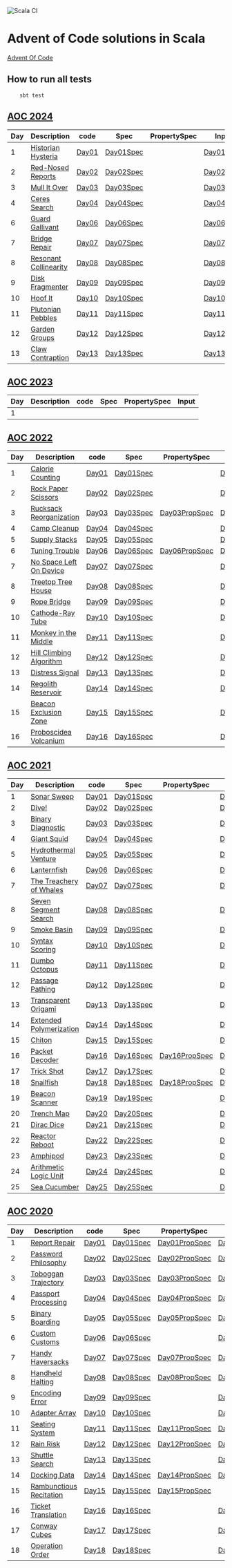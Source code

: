 ![Scala CI](https://github.com/VivianOliveres/advent-of-code/workflows/Scala%20CI/badge.svg?branch=master)

# Advent of Code solutions in Scala

[Advent Of Code](https://adventofcode.com)

## How to run all tests

```
    sbt test
```


## [AOC 2024](https://adventofcode.com/2024)

| Day | Description                                                  | code                                                                 | Spec                                                                         | PropertySpec                                                            | Input                                                           |
|-----|--------------------------------------------------------------|----------------------------------------------------------------------|------------------------------------------------------------------------------|-------------------------------------------------------------------------|-----------------------------------------------------------------|
| 1   | [Historian Hysteria](https://adventofcode.com/2024/day/1)    | [Day01](../master/src/main/scala/com/kensai/aoc/aoc2024/Day01.scala) | [Day01Spec](../master/src/test/scala/com/kensai/aoc/aoc2024/Day01Spec.scala) | [](../master/src/test/scala/com/kensai/aoc/aoc2024/Day01PropSpec.scala) | [Day01.input](../master/src/test/resources/aoc2024/Day01.input) | 
| 2   | [Red-Nosed Reports](https://adventofcode.com/2024/day/2)     | [Day02](../master/src/main/scala/com/kensai/aoc/aoc2024/Day02.scala) | [Day02Spec](../master/src/test/scala/com/kensai/aoc/aoc2024/Day02Spec.scala) | [](../master/src/test/scala/com/kensai/aoc/aoc2024/Day02PropSpec.scala) | [Day02.input](../master/src/test/resources/2024/Day02.input)    | 
| 3   | [Mull It Over](https://adventofcode.com/2024/day/3)          | [Day03](../master/src/main/scala/com/kensai/aoc/aoc2024/Day03.scala) | [Day03Spec](../master/src/test/scala/com/kensai/aoc/aoc2024/Day03Spec.scala) | [](../master/src/test/scala/com/kensai/aoc/aoc2024/Day03PropSpec.scala) | [Day03.input](../master/src/test/resources/2024/Day03.input)    | 
| 4   | [Ceres Search](https://adventofcode.com/2024/day/4)          | [Day04](../master/src/main/scala/com/kensai/aoc/aoc2024/Day04.scala) | [Day04Spec](../master/src/test/scala/com/kensai/aoc/aoc2024/Day04Spec.scala) | [](../master/src/test/scala/com/kensai/aoc/aoc2024/Day04PropSpec.scala) | [Day04.input](../master/src/test/resources/2024/Day04.input)    | 
| 6   | [Guard Gallivant](https://adventofcode.com/2024/day/6)       | [Day06](../master/src/main/scala/com/kensai/aoc/aoc2024/Day06.scala) | [Day06Spec](../master/src/test/scala/com/kensai/aoc/aoc2024/Day06Spec.scala) | [](../master/src/test/scala/com/kensai/aoc/aoc2024/Day06PropSpec.scala) | [Day06.input](../master/src/test/resources/2024/Day06.input)    | 
| 7   | [Bridge Repair](https://adventofcode.com/2024/day/7)         | [Day07](../master/src/main/scala/com/kensai/aoc/aoc2024/Day07.scala) | [Day07Spec](../master/src/test/scala/com/kensai/aoc/aoc2024/Day07Spec.scala) | [](../master/src/test/scala/com/kensai/aoc/aoc2024/Day07PropSpec.scala) | [Day07.input](../master/src/test/resources/2024/Day07.input)    | 
| 8   | [Resonant Collinearity](https://adventofcode.com/2024/day/8) | [Day08](../master/src/main/scala/com/kensai/aoc/aoc2024/Day08.scala) | [Day08Spec](../master/src/test/scala/com/kensai/aoc/aoc2024/Day08Spec.scala) | [](../master/src/test/scala/com/kensai/aoc/aoc2024/Day08PropSpec.scala) | [Day08.input](../master/src/test/resources/2024/Day08.input)    | 
| 9   | [Disk Fragmenter](https://adventofcode.com/2024/day/9)       | [Day09](../master/src/main/scala/com/kensai/aoc/aoc2024/Day09.scala) | [Day09Spec](../master/src/test/scala/com/kensai/aoc/aoc2024/Day09Spec.scala) | [](../master/src/test/scala/com/kensai/aoc/aoc2024/Day09PropSpec.scala) | [Day09.input](../master/src/test/resources/2024/Day09.input)    | 
| 10  | [Hoof It](https://adventofcode.com/2024/day/10)              | [Day10](../master/src/main/scala/com/kensai/aoc/aoc2024/Day10.scala) | [Day10Spec](../master/src/test/scala/com/kensai/aoc/aoc2024/Day10Spec.scala) | [](../master/src/test/scala/com/kensai/aoc/aoc2024/Day10PropSpec.scala) | [Day10.input](../master/src/test/resources/2024/Day10.input)    | 
| 11  | [Plutonian Pebbles](https://adventofcode.com/2024/day/11)    | [Day11](../master/src/main/scala/com/kensai/aoc/aoc2024/Day11.scala) | [Day11Spec](../master/src/test/scala/com/kensai/aoc/aoc2024/Day11Spec.scala) | [](../master/src/test/scala/com/kensai/aoc/aoc2024/Day11PropSpec.scala) | [Day11.input](../master/src/test/resources/2024/Day11.input)    | 
| 12  | [Garden Groups](https://adventofcode.com/2024/day/12)        | [Day12](../master/src/main/scala/com/kensai/aoc/aoc2024/Day12.scala) | [Day12Spec](../master/src/test/scala/com/kensai/aoc/aoc2024/Day12Spec.scala) | [](../master/src/test/scala/com/kensai/aoc/aoc2024/Day12PropSpec.scala) | [Day12.input](../master/src/test/resources/2024/Day12.input)    | 
| 13  | [Claw Contraption](https://adventofcode.com/2024/day/13)     | [Day13](../master/src/main/scala/com/kensai/aoc/aoc2024/Day13.scala) | [Day13Spec](../master/src/test/scala/com/kensai/aoc/aoc2024/Day13Spec.scala) | [](../master/src/test/scala/com/kensai/aoc/aoc2024/Day13PropSpec.scala) | [Day13.input](../master/src/test/resources/2024/Day13.input)    | 


## [AOC 2023](https://adventofcode.com/2023)

| Day | Description                                             | code                                                            | Spec                                                                | PropertySpec                                                            | Input                                                        |
|-----|---------------------------------------------------------|-----------------------------------------------------------------|---------------------------------------------------------------------|-------------------------------------------------------------------------|--------------------------------------------------------------|
| 1   | [](https://adventofcode.com/2023/day/1) | [](../master/src/main/scala/com/kensai/aoc/aoc2023/Day01.scala) | [](../master/src/test/scala/com/kensai/aoc/aoc2023/Day01Spec.scala) | [](../master/src/test/scala/com/kensai/aoc/aoc2023/Day01PropSpec.scala) | [](../master/src/test/resources/2023/Day01.input) | 


## [AOC 2022](https://adventofcode.com/2022)

| Day | Description                                                     | code                                                                 | Spec                                                                         | PropertySpec                                                                         | Input                                                           |
|-----|-----------------------------------------------------------------|----------------------------------------------------------------------|------------------------------------------------------------------------------|--------------------------------------------------------------------------------------|-----------------------------------------------------------------|
| 1   | [Calorie Counting](https://adventofcode.com/2022/day/1)         | [Day01](../master/src/main/scala/com/kensai/aoc/aoc2022/Day01.scala) | [Day01Spec](../master/src/test/scala/com/kensai/aoc/aoc2022/Day01Spec.scala) | [](../master/src/test/scala/com/kensai/aoc/aoc2022/Day01PropSpec.scala)              | [Day01.input](../master/src/test/resources/2022/Day01.input) | 
| 2   | [Rock Paper Scissors](https://adventofcode.com/2022/day/2)      | [Day02](../master/src/main/scala/com/kensai/aoc/aoc2022/Day02.scala) | [Day02Spec](../master/src/test/scala/com/kensai/aoc/aoc2022/Day02Spec.scala) | [](../master/src/test/scala/com/kensai/aoc/aoc2022/Day02PropSpec.scala)              | [Day02.input](../master/src/test/resources/2022/Day02.input) | 
| 3   | [Rucksack Reorganization](https://adventofcode.com/2022/day/3)  | [Day03](../master/src/main/scala/com/kensai/aoc/aoc2022/Day03.scala) | [Day03Spec](../master/src/test/scala/com/kensai/aoc/aoc2022/Day03Spec.scala) | [Day03PropSpec](../master/src/test/scala/com/kensai/aoc/aoc2022/Day03PropSpec.scala) | [Day03.input](../master/src/test/resources/2022/Day03.input) | 
| 4   | [Camp Cleanup](https://adventofcode.com/2022/day/4)             | [Day04](../master/src/main/scala/com/kensai/aoc/aoc2022/Day04.scala) | [Day04Spec](../master/src/test/scala/com/kensai/aoc/aoc2022/Day04Spec.scala) | [](../master/src/test/scala/com/kensai/aoc/aoc2022/Day04PropSpec.scala)              | [Day04.input](../master/src/test/resources/2022/Day04.input) | 
| 5   | [Supply Stacks](https://adventofcode.com/2022/day/5)            | [Day05](../master/src/main/scala/com/kensai/aoc/aoc2022/Day05.scala) | [Day05Spec](../master/src/test/scala/com/kensai/aoc/aoc2022/Day05Spec.scala) | [](../master/src/test/scala/com/kensai/aoc/aoc2022/Day05PropSpec.scala)              | [Day05.input](../master/src/test/resources/2022/Day05.input) | 
| 6   | [Tuning Trouble](https://adventofcode.com/2022/day/6)           | [Day06](../master/src/main/scala/com/kensai/aoc/aoc2022/Day06.scala) | [Day06Spec](../master/src/test/scala/com/kensai/aoc/aoc2022/Day06Spec.scala) | [Day06PropSpec](../master/src/test/scala/com/kensai/aoc/aoc2022/Day06PropSpec.scala) | [Day06.input](../master/src/test/resources/2022/Day06.input) | 
| 7   | [No Space Left On Device](https://adventofcode.com/2022/day/7)  | [Day07](../master/src/main/scala/com/kensai/aoc/aoc2022/Day07.scala) | [Day07Spec](../master/src/test/scala/com/kensai/aoc/aoc2022/Day07Spec.scala) | [](../master/src/test/scala/com/kensai/aoc/aoc2022/Day07PropSpec.scala)              | [Day07.input](../master/src/test/resources/2022/Day07.input) | 
| 8   | [Treetop Tree House](https://adventofcode.com/2022/day/8)       | [Day08](../master/src/main/scala/com/kensai/aoc/aoc2022/Day08.scala) | [Day08Spec](../master/src/test/scala/com/kensai/aoc/aoc2022/Day08Spec.scala) | [](../master/src/test/scala/com/kensai/aoc/aoc2022/Day08PropSpec.scala)              | [Day08.input](../master/src/test/resources/2022/Day08.input) | 
| 9   | [Rope Bridge](https://adventofcode.com/2022/day/9)              | [Day09](../master/src/main/scala/com/kensai/aoc/aoc2022/Day09.scala) | [Day09Spec](../master/src/test/scala/com/kensai/aoc/aoc2022/Day09Spec.scala) | [](../master/src/test/scala/com/kensai/aoc/aoc2022/Day09PropSpec.scala)              | [Day09.input](../master/src/test/resources/2022/Day09.input) | 
| 10  | [Cathode-Ray Tube](https://adventofcode.com/2022/day/10)        | [Day10](../master/src/main/scala/com/kensai/aoc/aoc2022/Day10.scala) | [Day10Spec](../master/src/test/scala/com/kensai/aoc/aoc2022/Day10Spec.scala) | [](../master/src/test/scala/com/kensai/aoc/aoc2022/Day10PropSpec.scala)              | [Day10.input](../master/src/test/resources/2022/Day10.input) | 
| 11  | [Monkey in the Middle](https://adventofcode.com/2022/day/11)    | [Day11](../master/src/main/scala/com/kensai/aoc/aoc2022/Day11.scala) | [Day11Spec](../master/src/test/scala/com/kensai/aoc/aoc2022/Day11Spec.scala) | [](../master/src/test/scala/com/kensai/aoc/aoc2022/Day11PropSpec.scala)              | [Day11.input](../master/src/test/resources/2022/Day11.input) | 
| 12  | [Hill Climbing Algorithm](https://adventofcode.com/2022/day/12) | [Day12](../master/src/main/scala/com/kensai/aoc/aoc2022/Day12.scala) | [Day12Spec](../master/src/test/scala/com/kensai/aoc/aoc2022/Day12Spec.scala) | [](../master/src/test/scala/com/kensai/aoc/aoc2022/Day12PropSpec.scala)              | [Day12.input](../master/src/test/resources/2022/Day12.input) | 
| 13  | [Distress Signal](https://adventofcode.com/2022/day/13)         | [Day13](../master/src/main/scala/com/kensai/aoc/aoc2022/Day13.scala) | [Day13Spec](../master/src/test/scala/com/kensai/aoc/aoc2022/Day13Spec.scala) | [](../master/src/test/scala/com/kensai/aoc/aoc2022/Day13PropSpec.scala)              | [Day13.input](../master/src/test/resources/2022/Day13.input) | 
| 14  | [Regolith Reservoir](https://adventofcode.com/2022/day/14)      | [Day14](../master/src/main/scala/com/kensai/aoc/aoc2022/Day14.scala) | [Day14Spec](../master/src/test/scala/com/kensai/aoc/aoc2022/Day14Spec.scala) | [](../master/src/test/scala/com/kensai/aoc/aoc2022/Day14PropSpec.scala)              | [Day14.input](../master/src/test/resources/2022/Day14.input) | 
| 15  | [Beacon Exclusion Zone](https://adventofcode.com/2022/day/15)   | [Day15](../master/src/main/scala/com/kensai/aoc/aoc2022/Day15.scala) | [Day15Spec](../master/src/test/scala/com/kensai/aoc/aoc2022/Day15Spec.scala) | [](../master/src/test/scala/com/kensai/aoc/aoc2022/Day15PropSpec.scala)              | [Day15.input](../master/src/test/resources/2022/Day15.input) | 
| 16  | [Proboscidea Volcanium](https://adventofcode.com/2022/day/16)   | [Day16](../master/src/main/scala/com/kensai/aoc/aoc2022/Day16.scala) | [Day16Spec](../master/src/test/scala/com/kensai/aoc/aoc2022/Day16Spec.scala) | [](../master/src/test/scala/com/kensai/aoc/aoc2022/Day16PropSpec.scala)              | [Day16.input](../master/src/test/resources/2022/Day16.input) | 


## [AOC 2021](https://adventofcode.com/2021)

| Day | Description                                                     | code                                                                 | Spec                                                                         | PropertySpec                                                                         | Input                                                           |
|-----|-----------------------------------------------------------------|----------------------------------------------------------------------|------------------------------------------------------------------------------|--------------------------------------------------------------------------------------|-----------------------------------------------------------------|
| 1   | [Sonar Sweep](https://adventofcode.com/2021/day/1)              | [Day01](../master/src/main/scala/com/kensai/aoc/aoc2021/Day01.scala) | [Day01Spec](../master/src/test/scala/com/kensai/aoc/aoc2021/Day01Spec.scala) | [](../master/src/test/scala/com/kensai/aoc/aoc2021/Day01PropSpec.scala)              | [Day01.input](../master/src/test/resources/aoc2021/Day01.input) | 
| 2   | [Dive!](https://adventofcode.com/2021/day/2)                    | [Day02](../master/src/main/scala/com/kensai/aoc/aoc2021/Day02.scala) | [Day02Spec](../master/src/test/scala/com/kensai/aoc/aoc2021/Day02Spec.scala) | [](../master/src/test/scala/com/kensai/aoc/aoc2021/Day02PropSpec.scala)              | [Day01.input](../master/src/test/resources/aoc2021/Day02.input) | 
| 3   | [Binary Diagnostic](https://adventofcode.com/2021/day/3)        | [Day03](../master/src/main/scala/com/kensai/aoc/aoc2021/Day03.scala) | [Day03Spec](../master/src/test/scala/com/kensai/aoc/aoc2021/Day03Spec.scala) | [](../master/src/test/scala/com/kensai/aoc/aoc2021/Day03PropSpec.scala)              | [Day03.input](../master/src/test/resources/aoc2021/Day03.input) | 
| 4   | [Giant Squid](https://adventofcode.com/2021/day/4)              | [Day04](../master/src/main/scala/com/kensai/aoc/aoc2021/Day04.scala) | [Day04Spec](../master/src/test/scala/com/kensai/aoc/aoc2021/Day04Spec.scala) | [](../master/src/test/scala/com/kensai/aoc/aoc2021/Day04PropSpec.scala)              | [Day04.input](../master/src/test/resources/aoc2021/Day04.input) | 
| 5   | [Hydrothermal Venture](https://adventofcode.com/2021/day/5)     | [Day05](../master/src/main/scala/com/kensai/aoc/aoc2021/Day05.scala) | [Day05Spec](../master/src/test/scala/com/kensai/aoc/aoc2021/Day05Spec.scala) | [](../master/src/test/scala/com/kensai/aoc/aoc2021/Day05PropSpec.scala)              | [Day05.input](../master/src/test/resources/aoc2021/Day05.input) | 
| 6   | [Lanternfish](https://adventofcode.com/2021/day/6)              | [Day06](../master/src/main/scala/com/kensai/aoc/aoc2021/Day06.scala) | [Day06Spec](../master/src/test/scala/com/kensai/aoc/aoc2021/Day06Spec.scala) | [](../master/src/test/scala/com/kensai/aoc/aoc2021/Day06PropSpec.scala)              | [Day06.input](../master/src/test/resources/aoc2021/Day06.input) | 
| 7   | [The Treachery of Whales](https://adventofcode.com/2021/day/7)  | [Day07](../master/src/main/scala/com/kensai/aoc/aoc2021/Day07.scala) | [Day07Spec](../master/src/test/scala/com/kensai/aoc/aoc2021/Day07Spec.scala) | [](../master/src/test/scala/com/kensai/aoc/aoc2021/Day07PropSpec.scala)              | [Day07.input](../master/src/test/resources/aoc2021/Day07.input) | 
| 8   | [Seven Segment Search](https://adventofcode.com/2021/day/8)     | [Day08](../master/src/main/scala/com/kensai/aoc/aoc2021/Day08.scala) | [Day08Spec](../master/src/test/scala/com/kensai/aoc/aoc2021/Day08Spec.scala) | [](../master/src/test/scala/com/kensai/aoc/aoc2021/Day08PropSpec.scala)              | [Day08.input](../master/src/test/resources/aoc2021/Day08.input) | 
| 9   | [Smoke Basin](https://adventofcode.com/2021/day/9)              | [Day09](../master/src/main/scala/com/kensai/aoc/aoc2021/Day09.scala) | [Day09Spec](../master/src/test/scala/com/kensai/aoc/aoc2021/Day09Spec.scala) | [](../master/src/test/scala/com/kensai/aoc/aoc2021/Day09PropSpec.scala)              | [Day09.input](../master/src/test/resources/2021/Day09.input) | 
| 10  | [Syntax Scoring](https://adventofcode.com/2021/day/10)          | [Day10](../master/src/main/scala/com/kensai/aoc/aoc2021/Day10.scala) | [Day10Spec](../master/src/test/scala/com/kensai/aoc/aoc2021/Day10Spec.scala) | [](../master/src/test/scala/com/kensai/aoc/aoc2021/Day10PropSpec.scala)              | [Day10.input](../master/src/test/resources/2021/Day10.input) | 
| 11  | [Dumbo Octopus](https://adventofcode.com/2021/day/11)           | [Day11](../master/src/main/scala/com/kensai/aoc/aoc2021/Day11.scala) | [Day11Spec](../master/src/test/scala/com/kensai/aoc/aoc2021/Day11Spec.scala) | [](../master/src/test/scala/com/kensai/aoc/aoc2021/Day11PropSpec.scala)              | [Day11.input](../master/src/test/resources/2021/Day11.input) | 
| 12  | [Passage Pathing](https://adventofcode.com/2021/day/12)         | [Day12](../master/src/main/scala/com/kensai/aoc/aoc2021/Day12.scala) | [Day12Spec](../master/src/test/scala/com/kensai/aoc/aoc2021/Day12Spec.scala) | [](../master/src/test/scala/com/kensai/aoc/aoc2021/Day12PropSpec.scala)              | [Day12.input](../master/src/test/resources/2021/Day12.input) | 
| 13  | [Transparent Origami](https://adventofcode.com/2021/day/13)     | [Day13](../master/src/main/scala/com/kensai/aoc/aoc2021/Day13.scala) | [Day13Spec](../master/src/test/scala/com/kensai/aoc/aoc2021/Day13Spec.scala) | [](../master/src/test/scala/com/kensai/aoc/aoc2021/Day13PropSpec.scala)              | [Day13.input](../master/src/test/resources/2021/Day13.input) | 
| 14  | [Extended Polymerization](https://adventofcode.com/2021/day/14) | [Day14](../master/src/main/scala/com/kensai/aoc/aoc2021/Day14.scala) | [Day14Spec](../master/src/test/scala/com/kensai/aoc/aoc2021/Day14Spec.scala) | [](../master/src/test/scala/com/kensai/aoc/aoc2021/Day14PropSpec.scala)              | [Day14.input](../master/src/test/resources/2021/Day14.input) | 
| 15  | [Chiton](https://adventofcode.com/2021/day/15)                  | [Day15](../master/src/main/scala/com/kensai/aoc/aoc2021/Day15.scala) | [Day15Spec](../master/src/test/scala/com/kensai/aoc/aoc2021/Day15Spec.scala) | [](../master/src/test/scala/com/kensai/aoc/aoc2021/Day15PropSpec.scala)              | [Day15.input](../master/src/test/resources/2021/Day15.input) | 
| 16  | [Packet Decoder](https://adventofcode.com/2021/day/16)          | [Day16](../master/src/main/scala/com/kensai/aoc/aoc2021/Day16.scala) | [Day16Spec](../master/src/test/scala/com/kensai/aoc/aoc2021/Day16Spec.scala) | [Day16PropSpec](../master/src/test/scala/com/kensai/aoc/aoc2021/Day16PropSpec.scala) | [Day16.input](../master/src/test/resources/2021/Day16.input) | 
| 17  | [Trick Shot](https://adventofcode.com/2021/day/17)              | [Day17](../master/src/main/scala/com/kensai/aoc/aoc2021/Day17.scala) | [Day17Spec](../master/src/test/scala/com/kensai/aoc/aoc2021/Day17Spec.scala) | [](../master/src/test/scala/com/kensai/aoc/aoc2021/Day17PropSpec.scala)              | [Day17.input](../master/src/test/resources/2021/Day17.input) | 
| 18  | [Snailfish](https://adventofcode.com/2021/day/18)               | [Day18](../master/src/main/scala/com/kensai/aoc/aoc2021/Day18.scala) | [Day18Spec](../master/src/test/scala/com/kensai/aoc/aoc2021/Day18Spec.scala) | [Day18PropSpec](../master/src/test/scala/com/kensai/aoc/aoc2021/Day18PropSpec.scala) | [Day18.input](../master/src/test/resources/2021/Day18.input) | 
| 19  | [Beacon Scanner](https://adventofcode.com/2021/day/19)          | [Day19](../master/src/main/scala/com/kensai/aoc/aoc2021/Day19.scala) | [Day19Spec](../master/src/test/scala/com/kensai/aoc/aoc2021/Day19Spec.scala) | [](../master/src/test/scala/com/kensai/aoc/aoc2021/Day19PropSpec.scala)              | [Day19.input](../master/src/test/resources/2021/Day19.input) | 
| 20  | [Trench Map](https://adventofcode.com/2021/day/20)              | [Day20](../master/src/main/scala/com/kensai/aoc/aoc2021/Day20.scala) | [Day20Spec](../master/src/test/scala/com/kensai/aoc/aoc2021/Day20Spec.scala) | [](../master/src/test/scala/com/kensai/aoc/aoc2021/Day20PropSpec.scala)              | [Day20.input](../master/src/test/resources/2021/Day20.input) | 
| 21  | [Dirac Dice](https://adventofcode.com/2021/day/21)              | [Day21](../master/src/main/scala/com/kensai/aoc/aoc2021/Day21.scala) | [Day21Spec](../master/src/test/scala/com/kensai/aoc/aoc2021/Day21Spec.scala) | [](../master/src/test/scala/com/kensai/aoc/aoc2021/Day21PropSpec.scala)              | [Day21.input](../master/src/test/resources/2021/Day21.input) | 
| 22  | [Reactor Reboot](https://adventofcode.com/2021/day/22)          | [Day22](../master/src/main/scala/com/kensai/aoc/aoc2021/Day22.scala) | [Day22Spec](../master/src/test/scala/com/kensai/aoc/aoc2021/Day22Spec.scala) | [](../master/src/test/scala/com/kensai/aoc/aoc2022/Day22PropSpec.scala)              | [Day22.input](../master/src/test/resources/2021/Day22.input) | 
| 23  | [Amphipod](https://adventofcode.com/2021/day/23)                | [Day23](../master/src/main/scala/com/kensai/aoc/aoc2021/Day23.scala) | [Day23Spec](../master/src/test/scala/com/kensai/aoc/aoc2021/Day23Spec.scala) | [](../master/src/test/scala/com/kensai/aoc/aoc2022/Day23PropSpec.scala)              | [Day23.input](../master/src/test/resources/2021/Day23.input) | 
| 24  | [Arithmetic Logic Unit](https://adventofcode.com/2021/day/24)   | [Day24](../master/src/main/scala/com/kensai/aoc/aoc2021/Day24.scala) | [Day24Spec](../master/src/test/scala/com/kensai/aoc/aoc2021/Day24Spec.scala) | [](../master/src/test/scala/com/kensai/aoc/aoc2022/Day24PropSpec.scala)              | [Day24.input](../master/src/test/resources/2021/Day24.input) | 
| 25  | [Sea Cucumber](https://adventofcode.com/2021/day/25)            | [Day25](../master/src/main/scala/com/kensai/aoc/aoc2021/Day25.scala) | [Day25Spec](../master/src/test/scala/com/kensai/aoc/aoc2021/Day25Spec.scala) | [](../master/src/test/scala/com/kensai/aoc/aoc2022/Day25PropSpec.scala)              | [Day25.input](../master/src/test/resources/2021/Day25.input) | 


## [AOC 2020](https://adventofcode.com/2020)

| Day | Description | code                                                                 | Spec | PropertySpec | Input                                                           |
| --- | -------------------------------------------------------------- |----------------------------------------------------------------------| -------------------------------------------------------------------- | ---------------------------------------------------------------------------- |-----------------------------------------------------------------|
| 1  | [Report Repair](https://adventofcode.com/2020/day/1)            | [Day01](../master/src/main/scala/com/kensai/aoc/aoc2020/Day01.scala) | [Day01Spec](../master/src/test/scala/com/kensai/aoc/aoc2020/Day01Spec.scala) | [Day01PropSpec](../master/src/test/scala/com/kensai/aoc/aoc2020/Day01PropSpec.scala) | [Day01.input](../master/src/test/resources/aoc2020/Day01.input) | 
| 2  | [Password Philosophy](https://adventofcode.com/2020/day/2)      | [Day02](../master/src/main/scala/com/kensai/aoc/aoc2020/Day02.scala) | [Day02Spec](../master/src/test/scala/com/kensai/aoc/aoc2020/Day02Spec.scala) | [Day02PropSpec](../master/src/test/scala/com/kensai/aoc/aoc2020/Day02PropSpec.scala) | [Day02.input](../master/src/test/resources/aoc2020/Day02.input) | 
| 3  | [Toboggan Trajectory](https://adventofcode.com/2020/day/3)      | [Day03](../master/src/main/scala/com/kensai/aoc/aoc2020/Day03.scala) | [Day03Spec](../master/src/test/scala/com/kensai/aoc/aoc2020/Day03Spec.scala) | [Day03PropSpec](../master/src/test/scala/com/kensai/aoc/aoc2020/Day03PropSpec.scala) | [Day03.input](../master/src/test/resources/2020/Day03.input)    | 
| 4  | [Passport Processing](https://adventofcode.com/2020/day/4)      | [Day04](../master/src/main/scala/com/kensai/aoc/aoc2020/Day04.scala) | [Day04Spec](../master/src/test/scala/com/kensai/aoc/aoc2020/Day04Spec.scala) | [Day04PropSpec](../master/src/test/scala/com/kensai/aoc/aoc2020/Day04PropSpec.scala) | [Day04.input](../master/src/test/resources/2020/Day04.input)    | 
| 5  | [Binary Boarding](https://adventofcode.com/2020/day/5)          | [Day05](../master/src/main/scala/com/kensai/aoc/aoc2020/Day05.scala) | [Day05Spec](../master/src/test/scala/com/kensai/aoc/aoc2020/Day05Spec.scala) | [Day05PropSpec](../master/src/test/scala/com/kensai/aoc/aoc2020/Day05PropSpec.scala) | [Day05.input](../master/src/test/resources/2020/Day05.input)    | 
| 6  | [Custom Customs](https://adventofcode.com/2020/day/6)           | [Day06](../master/src/main/scala/com/kensai/aoc/aoc2020/Day06.scala) | [Day06Spec](../master/src/test/scala/com/kensai/aoc/aoc2020/Day06Spec.scala) | [](../master/src/test/scala/com/kensai/aoc/aoc2020/Day06PropSpec.scala)              | [Day06.input](../master/src/test/resources/2020/Day06.input)    |
| 7  | [Handy Haversacks](https://adventofcode.com/2020/day/7)         | [Day07](../master/src/main/scala/com/kensai/aoc/aoc2020/Day07.scala) | [Day07Spec](../master/src/test/scala/com/kensai/aoc/aoc2020/Day07Spec.scala) | [Day07PropSpec](../master/src/test/scala/com/kensai/aoc/aoc2020/Day07PropSpec.scala) | [Day07.input](../master/src/test/resources/2020/Day07.input)    |
| 8  | [Handheld Halting](https://adventofcode.com/2020/day/8)         | [Day08](../master/src/main/scala/com/kensai/aoc/aoc2020/Day08.scala) | [Day08Spec](../master/src/test/scala/com/kensai/aoc/aoc2020/Day08Spec.scala) | [Day08PropSpec](../master/src/test/scala/com/kensai/aoc/aoc2020/Day08PropSpec.scala) | [Day08.input](../master/src/test/resources/2020/Day08.input)    |
| 9  | [Encoding Error](https://adventofcode.com/2020/day/9)           | [Day09](../master/src/main/scala/com/kensai/aoc/aoc2020/Day09.scala) | [Day09Spec](../master/src/test/scala/com/kensai/aoc/aoc2020/Day09Spec.scala) | [](../master/src/test/scala/com/kensai/aoc/aoc2020/Day09PropSpec.scala)              | [Day09.input](../master/src/test/resources/2020/Day09.input)    |
| 10 | [Adapter Array](https://adventofcode.com/2020/day/10)           | [Day10](../master/src/main/scala/com/kensai/aoc/aoc2020/Day10.scala) | [Day10Spec](../master/src/test/scala/com/kensai/aoc/aoc2020/Day10Spec.scala) | [](../master/src/test/scala/com/kensai/aoc/aoc2020/Day10PropSpec.scala)              | [Day10.input](../master/src/test/resources/2020/Day10.input)    |
| 11 | [Seating System](https://adventofcode.com/2020/day/11)          | [Day11](../master/src/main/scala/com/kensai/aoc/aoc2020/Day11.scala) | [Day11Spec](../master/src/test/scala/com/kensai/aoc/aoc2020/Day11Spec.scala) | [Day11PropSpec](../master/src/test/scala/com/kensai/aoc/aoc2020/Day11PropSpec.scala) | [Day11.input](../master/src/test/resources/2020/Day11.input)    |
| 12 | [Rain Risk](https://adventofcode.com/2020/day/12)               | [Day12](../master/src/main/scala/com/kensai/aoc/aoc2020/Day12.scala) | [Day12Spec](../master/src/test/scala/com/kensai/aoc/aoc2020/Day12Spec.scala) | [Day12PropSpec](../master/src/test/scala/com/kensai/aoc/aoc2020/Day12PropSpec.scala) | [Day12.input](../master/src/test/resources/2020/Day12.input)    |
| 13 | [Shuttle Search](https://adventofcode.com/2020/day/13)          | [Day13](../master/src/main/scala/com/kensai/aoc/aoc2020/Day13.scala) | [Day13Spec](../master/src/test/scala/com/kensai/aoc/aoc2020/Day13Spec.scala) | [](../master/src/test/scala/com/kensai/aoc/aoc2020/Day13PropSpec.scala)              | [Day13.input](../master/src/test/resources/2020/Day13.input)    |
| 14 | [Docking Data](https://adventofcode.com/2020/day/14)            | [Day14](../master/src/main/scala/com/kensai/aoc/aoc2020/Day14.scala) | [Day14Spec](../master/src/test/scala/com/kensai/aoc/aoc2020/Day14Spec.scala) | [Day14PropSpec](../master/src/test/scala/com/kensai/aoc/aoc2020/Day14PropSpec.scala) | [Day14.input](../master/src/test/resources/2020/Day14.input)    |
| 15 | [Rambunctious Recitation](https://adventofcode.com/2020/day/15) | [Day15](../master/src/main/scala/com/kensai/aoc/aoc2020/Day15.scala) | [Day15Spec](../master/src/test/scala/com/kensai/aoc/aoc2020/Day15Spec.scala) | [Day15PropSpec](../master/src/test/scala/com/kensai/aoc/aoc2020/Day15PropSpec.scala) | [](../master/src/test/resources/2020/Day15.input)               |
| 16 | [Ticket Translation](https://adventofcode.com/2020/day/16)      | [Day16](../master/src/main/scala/com/kensai/aoc/aoc2020/Day16.scala) | [Day16Spec](../master/src/test/scala/com/kensai/aoc/aoc2020/Day16Spec.scala) | [](../master/src/test/scala/com/kensai/aoc/aoc2020/Day16PropSpec.scala)              | [Day16.input](../master/src/test/resources/2020/Day16.input)    |
| 17 | [Conway Cubes](https://adventofcode.com/2020/day/17)            | [Day17](../master/src/main/scala/com/kensai/aoc/aoc2020/Day17.scala) | [Day17Spec](../master/src/test/scala/com/kensai/aoc/aoc2020/Day17Spec.scala) | [](../master/src/test/scala/com/kensai/aoc/aoc2020/Day17PropSpec.scala)              | [Day17.input](../master/src/test/resources/2020/Day17.input)    |
| 18 | [Operation Order](https://adventofcode.com/2020/day/18)         | [Day18](../master/src/main/scala/com/kensai/aoc/aoc2020/Day18.scala) | [Day18Spec](../master/src/test/scala/com/kensai/aoc/aoc2020/Day18Spec.scala) | [](../master/src/test/scala/com/kensai/aoc/aoc2020/Day18PropSpec.scala)              | [Day18.input](../master/src/test/resources/2020/Day18.input)    |
